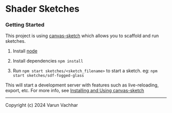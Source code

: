 # Shader Sketches

### Getting Started

This project is using [canvas-sketch](https://github.com/mattdesl/canvas-sketch) which allows you to scaffold and run sketches.

1. Install [node](https://nodejs.org/en/download)

2. Install dependencies `npm install`

3. Run `npm start sketches/<sketch_filename>` to start a sketch. eg: `npm start sketches/sdf-fogged-glass`

This will start a development server with features such as live-reloading, export, etc. For more info, see [Installing and Using canvas-sketch](https://github.com/mattdesl/canvas-sketch/blob/master/docs/installation.md)

---

Copyright (c) 2024 Varun Vachhar
